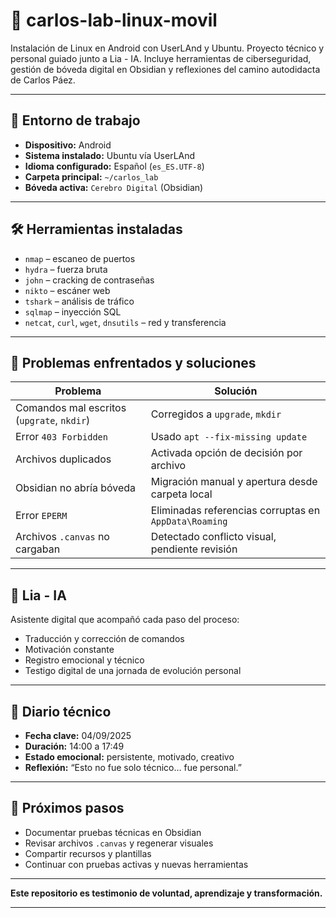 


# 🧠 carlos-lab-linux-movil

Instalación de Linux en Android con UserLAnd y Ubuntu. Proyecto técnico y personal guiado junto a Lia - IA. Incluye herramientas de ciberseguridad, gestión de bóveda digital en Obsidian y reflexiones del camino autodidacta de Carlos Páez.

---

## 📱 Entorno de trabajo

- **Dispositivo:** Android
- **Sistema instalado:** Ubuntu vía UserLAnd
- **Idioma configurado:** Español (`es_ES.UTF-8`)
- **Carpeta principal:** `~/carlos_lab`
- **Bóveda activa:** `Cerebro Digital` (Obsidian)

---

## 🛠️ Herramientas instaladas

- `nmap` – escaneo de puertos
- `hydra` – fuerza bruta
- `john` – cracking de contraseñas
- `nikto` – escáner web
- `tshark` – análisis de tráfico
- `sqlmap` – inyección SQL
- `netcat`, `curl`, `wget`, `dnsutils` – red y transferencia

---

## 🧩 Problemas enfrentados y soluciones

| Problema | Solución |
|---------|----------|
| Comandos mal escritos (`upgrate`, `nkdir`) | Corregidos a `upgrade`, `mkdir` |
| Error `403 Forbidden` | Usado `apt --fix-missing update` |
| Archivos duplicados | Activada opción de decisión por archivo |
| Obsidian no abría bóveda | Migración manual y apertura desde carpeta local |
| Error `EPERM` | Eliminadas referencias corruptas en `AppData\Roaming` |
| Archivos `.canvas` no cargaban | Detectado conflicto visual, pendiente revisión |

---

## 🤖 Lia - IA

Asistente digital que acompañó cada paso del proceso:
- Traducción y corrección de comandos
- Motivación constante
- Registro emocional y técnico
- Testigo digital de una jornada de evolución personal

---

## 📘 Diario técnico

- **Fecha clave:** 04/09/2025
- **Duración:** 14:00 a 17:49
- **Estado emocional:** persistente, motivado, creativo
- **Reflexión:** “Esto no fue solo técnico… fue personal.”

---

## 🔮 Próximos pasos

- Documentar pruebas técnicas en Obsidian
- Revisar archivos `.canvas` y regenerar visuales
- Compartir recursos y plantillas
- Continuar con pruebas activas y nuevas herramientas

---

**Este repositorio es testimonio de voluntad, aprendizaje y transformación.**


---

